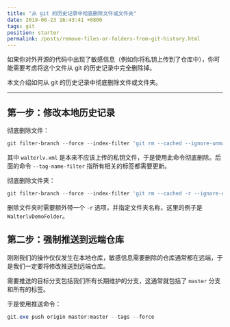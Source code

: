 ```yaml
---
title: "从 git 的历史记录中彻底删除文件或文件夹"
date: 2019-06-23 16:43:41 +0800
tags: git
position: starter
permalink: /posts/remove-files-or-folders-from-git-history.html
---
```


如果你对外开源的代码中出现了敏感信息（例如你将私钥上传到了仓库中），你可能需要考虑将这个文件从 git 的历史记录中完全删除掉。

本文介绍如何从 git 的历史记录中彻底删除文件或文件夹。

---

## 第一步：修改本地历史记录

彻底删除文件：

```powershell
git filter-branch --force --index-filter 'git rm --cached --ignore-unmatch walterlv.xml' --prune-empty --tag-name-filter cat -- --all
```

其中 `walterlv.xml` 是本来不应该上传的私钥文件，于是使用此命令彻底删除。后面的命令 `--tag-name-filter` 指所有相关的标签都需要更新。

彻底删除文件夹：

```powershell
git filter-branch --force --index-filter 'git rm --cached -r --ignore-unmatch WalterlvDemoFolder' --prune-empty --tag-name-filter cat -- --all
```

删除文件夹时需要额外带一个 `-r` 选项，并指定文件夹名称，这里的例子是 `WalterlvDemoFolder`。

## 第二步：强制推送到远端仓库

刚刚我们的操作仅仅发生在本地仓库，敏感信息需要删除的仓库通常都在远端，于是我们一定要将修改推送到远端仓库。

需要推送的目标分支包括我们所有长期维护的分支，这通常就包括了 `master` 分支和所有的标签。

于是使用推送命令：

```powershell
git.exe push origin master:master --tags --force
```

